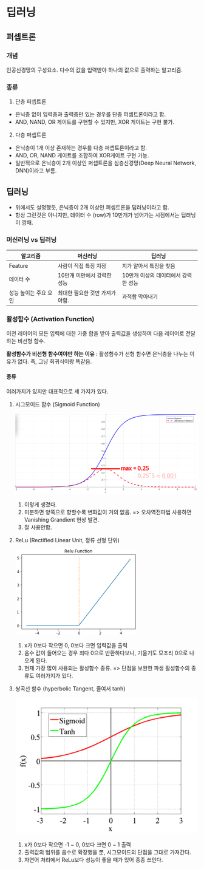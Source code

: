 # 딥러닝
## 퍼셉트론
### 개념
인공신경망의 구성요소. 다수의 값을 입력받아 하나의 값으로 출력하는 알고리즘.

### 종류
1. 단층 퍼셉트론
- 은닉층 없이 입력층과 출력층만 있는 경우를 단층 퍼셉트론이라고 함.
- AND, NAND, OR 게이트를 구현할 수 있지만, XOR 게이트는 구현 불가.

2. 다층 퍼셉트론
- 은닉층이 1개 이상 존재하는 경우를 다층 퍼셉트론이라고 함.
- AND, OR, NAND 게이트를 조합하여 XOR게이트 구현 가능.
- 일반적으로 은닉층이 2개 이상인 퍼셉트론을 심층신경망(Deep Neural Network, DNN)이라고 부름.

## 딥러닝
- 위에서도 설명했듯, 은닉층이 2개 이상인 퍼셉트론을 딥러닝이라고 함.
- 항상 그런것은 아니지만, 데이터 수 (row)가 10만개가 넘어가는 시점에서는 딥러닝이 깡패.

### 머신러닝 vs 딥러닝
| 알고리즘              | 머신러닝                       | 딥러닝                               |
| --------------------- | ------------------------------ | ------------------------------------ |
| Feature               | 사람이 직접 특징 지정          | 지가 알아서 특징을 찾음              |
| 데이터 수             | 10만개 미만에서 강력한 성능    | 10만개 이상의 데이터에서 강력한 성능 |
| 성능 높이는 주요 요인 | 최대한 필요한 것만 가져가야함. | 과적합 막아내기                      |

### 활성함수 (Activation Function)
이전 레이어의 모든 입력에 대한 가중 합을 받아 출력값을 생성하여 다음 레이어로 전달하는 비선형 함수.

**활성함수가 비선형 함수여야만 하는 이유** : 활성함수가 선형 함수면 은닉층을 나누는 이유가 없다. 즉, 그냥 회귀식이랑 똑같음.

#### 종류
여러가지가 있지만 대표적으로 세 가지가 있다.

1. 시그모이드 함수 (Sigmoid Function)
   
    ![img](./시그모이드.png)
   1. 이렇게 생겼다. 
   2. 미분하면 양쪽으로 향할수록 변화값이 거의 없음. => 오차역전파법 사용하면 Vanishing Grandient 현상 발견.
   3. 잘 사용안함.

2. ReLu (Rectified Linear Unit, 정류 선형 단위)
    
    ![img](./렐루함수.png)
   1. x가 0보다 작으면 0, 0보다 크면 입력값을 출력
   2. 음수 값이 들어오는 경우 죄다 0으로 반환하다보니, 기울기도 모조리 0으로 나오게 된다.
   3. 현재 가장 많이 사용되는 활성함수 종류. => 단점을 보완한 파생 활성함수의 종류도 여러가지가 있다.


3. 쌍곡선 함수 (hyperbolic Tangent, 줄여서 tanh)
    
    ![img](./하이퍼볼릭탄젠트.png)
   1. x가 0보다 작으면 -1 ~ 0, 0보다 크면 0 ~ 1 출력
   2. 출력값의 범위를 음수로 확장했을 뿐, 시그모이드의 단점을 그대로 가져간다.
   3. 자연어 처리에서 ReLu보다 성능이 좋을 때가 있어 종종 쓰인다.


